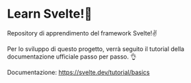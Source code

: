 # Learn Svelte!🦾

Repository di apprendimento del framework Svelte!✌️

Per lo sviluppo di questo progetto, verrà seguito il tutorial della documentazione ufficiale passo per passo. 👌

Documentazione: https://svelte.dev/tutorial/basics

